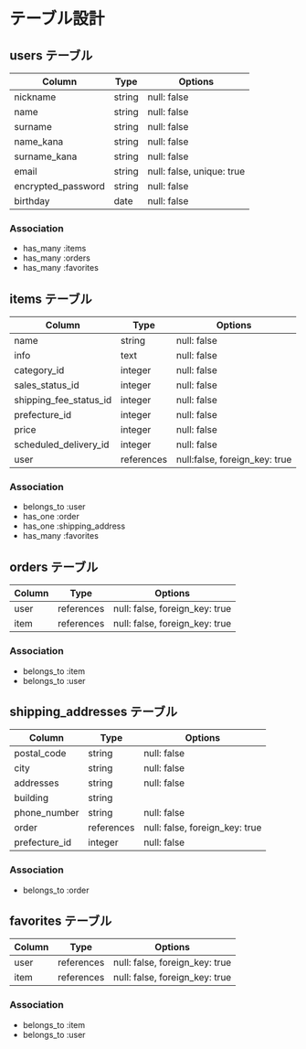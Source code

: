 # テーブル設計

## users テーブル

| Column             | Type   | Options     |
| ------------------ | ------ | ----------- |
| nickname           | string | null: false |
| name               | string | null: false |
| surname            | string | null: false |
| name_kana          | string | null: false |
| surname_kana       | string | null: false |
| email              | string | null: false, unique: true |
| encrypted_password | string | null: false |
| birthday           | date   | null: false |



### Association

- has_many :items
- has_many :orders
- has_many :favorites

## items テーブル

| Column                   | Type    | Options     |
| -------------            | ------  | ----------- |
| name                     | string  | null: false|
| info                     | text | null: false |
| category_id              | integer | null: false |
| sales_status_id          | integer | null: false |
| shipping_fee_status_id   | integer | null: false |
| prefecture_id            | integer | null: false |
| price                    | integer | null: false |
| scheduled_delivery_id    | integer | null: false |
| user                     | references |null:false, foreign_key: true |




### Association

- belongs_to :user
- has_one :order
- has_one :shipping_address
- has_many :favorites

## orders テーブル

| Column | Type       | Options                        |
| ------ | ---------- | ------------------------------ |
| user   | references | null: false, foreign_key: true |
| item   | references | null: false, foreign_key: true |


### Association

- belongs_to :item
- belongs_to :user



## shipping_addresses テーブル

| Column | Type       | Options                        |
| ------ | ---------- | ------------------------------ |
| postal_code   | string | null: false  |
| city   | string | null: false  |
| addresses   | string | null: false  |
| building   | string |   |
| phone_number   | string | null: false  |
| order   | references | null: false, foreign_key: true |
| prefecture_id         | integer | null: false |


### Association

- belongs_to :order

## favorites テーブル

| Column | Type       | Options                        |
| ------ | ---------- | ------------------------------ |
| user   | references | null: false, foreign_key: true |
| item   | references | null: false, foreign_key: true |


### Association

- belongs_to :item
- belongs_to :user
